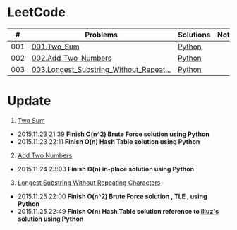 LeetCode
======

| \# | Problems | Solutions | Note |
|----|----------|-----------|------|
| 001 | [001.Two_Sum](https://leetcode.com/problems/Two-Sum/) | [Python](./algorithms/001.Two_Sum) | |
| 002 | [002.Add_Two_Numbers](https://leetcode.com/problems/Add-Two-Numbers/) | [Python](./algorithms/002.Add_Two_Numbers) | |
| 003 | [003.Longest_Substring_Without_Repeat...](https://leetcode.com/problems/Longest-Substring-Without-Repeating-Characters/) | [Python](./algorithms/003.Longest_Substring_Without_Repeating_Characters) | |


Update
=====

1. [Two Sum](https://leetcode.com/problems/two-sum/)
 - 2015.11.23 21:39 **Finish O(n^2) Brute Force solution using Python**
 - 2015.11.23 22:11 **Finish O(n) Hash Table solution using Python**
2. [Add Two Numbers](https://leetcode.com/problems/add-two-numbers/)
 - 2015.11.24 23:03 **Finish O(n) in-place solution using Python**
3. [Longest Substring Without Repeating Characters](https://leetcode.com/problems/longest-substring-without-repeating-characters/)
 - 2015.11.25 22:00 **Finish O(n^2) Brute Force solution , TLE , using Python** 
 - 2015.11.25 22:49 **Finish O(n) Hash Table solution reference to [illuz's solution](https://github.com/illuz/leetcode/blob/master/solutions/003.Longest_Substring_Without_Repeating_Characters/AC_record_n.py) using Python**
